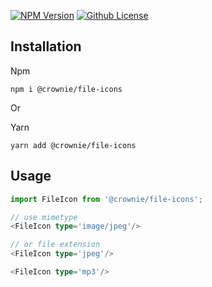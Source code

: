 [![NPM Version][npm-image]][npm-url]
[![Github License][license-image]][license-url]

## Installation

Npm

```shell script
npm i @crownie/file-icons
```

Or<br>

Yarn

```shell script
yarn add @crownie/file-icons
```

## Usage

```typescript jsx
import FileIcon from '@crownie/file-icons';

// use mimetype
<FileIcon type='image/jpeg'/>

// or file extension
<FileIcon type='jpeg'/>

<FileIcon type='mp3'/>

```

[npm-image]: https://img.shields.io/npm/v/%40crownie/file-icons.svg?style=flat
[npm-url]: https://www.npmjs.com/package/@crownie/file-icons
[license-image]: https://img.shields.io/badge/license-MIT-blue.svg
[license-url]: https://raw.githubusercontent.com/Crownie/react-uploader-hook/master/LICENSE.md
